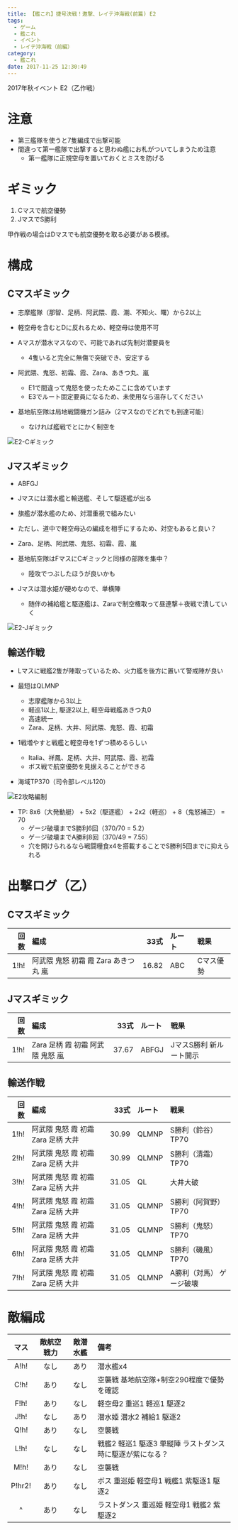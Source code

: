 ```yaml
---
title: 【艦これ】捷号決戦！邀撃、レイテ沖海戦(前篇) E2
tags:
  - ゲーム
  - 艦これ
  - イベント
  - レイテ沖海戦（前編）
category:
  - 艦これ
date: 2017-11-25 12:30:49
---
```



2017年秋イベント E2（乙作戦）

<!-- more -->

# 注意

* 第三艦隊を使うと7隻編成で出撃可能
* 間違って第一艦隊で出撃すると思わぬ艦にお札がついてしまうため注意
  * 第一艦隊に正規空母を置いておくとミスを防げる

# ギミック

1. Cマスで航空優勢
2. JマスでS勝利

甲作戦の場合はDマスでも航空優勢を取る必要がある模様。


# 構成

## Cマスギミック

* 志摩艦隊（那智、足柄、阿武隈、霞、潮、不知火、曙）から2以上
* 軽空母を含むとDに反れるため、軽空母は使用不可
* Aマスが潜水マスなので、可能であれば先制対潜要員を
  * 4隻いると完全に無傷で突破でき、安定する

* 阿武隈、鬼怒、初霜、霞、Zara、あきつ丸、嵐
  * E1で間違って鬼怒を使ったためここに含めています
  * E3でルート固定要員になるため、未使用なら温存してください

* 基地航空隊は局地戦闘機ガン詰み（2マスなのでどれでも到達可能）
  * なければ艦戦でとにかく制空を

![E2-Cギミック](e2-c.png "E2-Cギミック")

## Jマスギミック

* ABFGJ
* Jマスには潜水艦と輸送艦、そして駆逐艦が出る
* 旗艦が潜水艦のため、対潜重視で組みたい
* ただし、道中で軽空母込の編成を相手にするため、対空もあると良い？

* Zara、足柄、阿武隈、鬼怒、初霜、霞、嵐

* 基地航空隊はFマスにCギミックと同様の部隊を集中？
  * 陸攻でつぶしたほうが良いかも
* Jマスは潜水姫が硬めなので、単横陣
  * 随伴の補給艦と駆逐艦は、Zaraで制空権取って昼連撃＋夜戦で潰していく

![E2-Jギミック](e2-j.png "E2-Jギミック")

## 輸送作戦

* Lマスに戦艦2隻が陣取っているため、火力艦を後方に置いて警戒陣が良い

* 最短はQLMNP
  * 志摩艦隊から3以上
  * 軽巡1以上, 駆逐2以上, 軽空母戦艦あきつ丸0
  * 高速統一
  * Zara、足柄、大井、阿武隈、鬼怒、霞、初霜

* 1戦増やすと戦艦と軽空母を1ずつ積めるらしい
  * Italia、祥鳳、足柄、大井、阿武隈、霞、初霜
  * ボス戦で航空優勢を見据えることができる

* 海域TP370（司令部レベル120）

![E2攻略編制](e2-party.png "E2攻略編制")

* TP: 8x6（大発動艇） + 5x2（駆逐艦） + 2x2（軽巡） + 8（鬼怒補正） = 70
  * ゲージ破壊までS勝利6回（370/70 = 5.2）
  * ゲージ破壊までA勝利8回（370/49 = 7.55）
  * 穴を開けられるなら戦闘糧食x4を搭載することでS勝利5回までに抑えられる

# 出撃ログ（乙）

## Cマスギミック

|回数|編成|33式|ルート|戦果|
|--:|:---|----:|:----|:---|
|1!h!|阿武隈 鬼怒 初霜 霞 Zara あきつ丸 嵐|16.82|ABC|Cマス優勢|

## Jマスギミック

|回数|編成|33式|ルート|戦果|
|--:|:---|----:|:----|:---|
|1!h!|Zara 足柄 霞 初霜 阿武隈 鬼怒 嵐|37.67|ABFGJ|JマスS勝利 新ルート開示|

## 輸送作戦

|回数|編成|33式|ルート|戦果|
|--:|:---|----:|:----|:---|
|1!h!|阿武隈 鬼怒 霞 初霜 Zara 足柄 大井|30.99|QLMNP|S勝利（鈴谷） TP70|
|2!h!|阿武隈 鬼怒 霞 初霜 Zara 足柄 大井|30.99|QLMNP|S勝利（清霜） TP70|
|3!h!|阿武隈 鬼怒 霞 初霜 Zara 足柄 大井|31.05|QL|大井大破|
|4!h!|阿武隈 鬼怒 霞 初霜 Zara 足柄 大井|31.05|QLMNP|S勝利（阿賀野） TP70|
|5!h!|阿武隈 鬼怒 霞 初霜 Zara 足柄 大井|31.05|QLMNP|S勝利（鬼怒） TP70|
|6!h!|阿武隈 鬼怒 霞 初霜 Zara 足柄 大井|31.05|QLMNP|S勝利（磯風） TP70|
|7!h!|阿武隈 鬼怒 霞 初霜 Zara 足柄 大井|31.05|QLMNP|A勝利（対馬） ゲージ破壊|

# 敵編成

|マス|敵航空戦力|敵潜水艦|備考|
|:-:|:-:|:-:|:-|
|A!h!|なし|あり|潜水艦x4|
|C!h!|あり|なし|空襲戦 基地航空隊+制空290程度で優勢を確認|
|F!h!|あり|なし|軽空母2 重巡1 軽巡1 駆逐2|
|J!h!|なし|あり|潜水姫 潜水2 補給1 駆逐2|
|Q!h!|あり|なし|空襲戦|
|L!h!|なし|なし|戦艦2 軽巡1 駆逐3 単縦陣 ラストダンス時に駆逐が紫になる？|
|M!h!|あり|なし|空襲戦|
|P!hr2!|あり|なし|ボス 重巡姫 軽空母1 戦艦1 紫駆逐1 駆逐2|
|^|あり|なし|ラストダンス 重巡姫 軽空母1 戦艦2 紫駆逐2|
